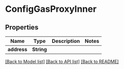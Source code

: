 # ConfigGasProxyInner

## Properties
Name | Type | Description | Notes
------------ | ------------- | ------------- | -------------
**address** | **String** |  | 

[[Back to Model list]](../README.md#documentation-for-models) [[Back to API list]](../README.md#documentation-for-api-endpoints) [[Back to README]](../README.md)


